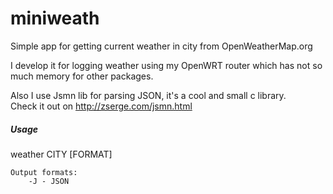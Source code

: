 # miniweath
Simple app for getting current weather in city from OpenWeatherMap.org  
  
I develop it for logging weather using my OpenWRT router which has not so much memory for other packages.  
  
Also I use Jsmn lib for parsing JSON, it's a cool and small c library.   
Check it out on http://zserge.com/jsmn.html  
  
##### Usage
weather CITY [FORMAT]  
  
	Output formats:  
		-J - JSON

